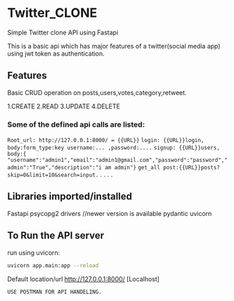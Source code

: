 # Twitter_CLONE

Simple Twitter clone API  using Fastapi

This is a basic api which has major features of a twitter(social media app) using jwt token as authentication.

## Features

Basic CRUD operation on posts,users,votes,category,retweet.

1.CREATE
2.READ
3.UPDATE
4.DELETE

### Some of the defined api calls are listed:
```Root_url: http://127.0.0.1:8000/ = {{URL}}```
```login: {{URL}}login, body:form_type:key username:... ,password:....```
```signup: {{URL}}users, body:{ "username":"admin1","email":"admin1@gmail.com","password":"password","admin":"True","description":"i am admin"}```
```get_all post:{{URL}}posts?skip=0&limit=10&search=input.```
.
.
.
.


## Libraries imported/installed

Fastapi
psycopg2  drivers //newer version is available 
pydantic
uvicorn



## To Run the API server
run using uvicorn:
```bash
uvicorn app.main:app --reload
```
Default location/url http://127.0.0.1:8000/ [Localhost]

 
```bash
USE POSTMAN FOR API HANDELING.
```


